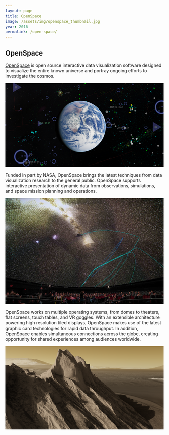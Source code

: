 ```yaml
---
layout: page
title: OpenSpace
image: /assets/img/openspace_thumbnail.jpg
year: 2016
permalink: /open-space/
---
```


## OpenSpace

[OpenSpace](https://www.openspaceproject.com/) is open source interactive data visualization software designed to visualize the entire known universe and portray ongoing efforts to investigate the cosmos.

![OpenSpace screenshot of Earth immersed in data](/assets/img/openspace_earth.png)

Funded in part by NASA, OpenSpace brings the latest techniques from data visualization research to the general public. OpenSpace supports interactive presentation of dynamic data from observations, simulations, and space mission planning and operations.

![OpenSpace screenshot of Gaia](/assets/img/openspace_gaia.jpg)

OpenSpace works on multiple operating systems, from domes to theaters, flat screens, touch tables, and VR goggles. With an extensible architecture powering high resolution tiled displays, OpenSpace makes use of the latest graphic card technologies for rapid data throughput. In addition, OpenSpace enables simultaneous connections across the globe, creating opportunity for shared experiences among audiences worldwide. 

![OpenSpace screenshot of Ganges](/assets/img/openspace_ganges.png)
